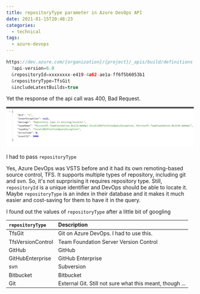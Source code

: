 ```yaml
---
title: repositoryType parameter in Azure DevOps API
date: 2021-01-15T20:48:23
categories:
  - technical
tags:
  - azure-devops
---
```



```javascript
https://dev.azure.com/{organization}/{project}/_apis/build/definitions
  ?api-version=6.0
  &repositoryId=xxxxxxxx-e419-4a62-ae1a-ff6f5b6053b1
  &repositoryType=TfsGit
  &includeLatestBuilds=true
```

Yet the response of the api call was 400, Bad Request. 

![](/assets/image%20%2826%29.png)

I had to pass `repositoryType`

Yes, Azure DevOps was VSTS before and it had its own remoting-based source control, TFS. It supports multiple types of repository, including git and svn. So, it's not suprprising it requires repository type. Still, `repositoryId` is a unique identifier and DevOps should be able to locate it. Maybe `repositoryType` is an index in their database and it makes it much easier and cost-saving for them to have it in the query. 

I found out the values of `repositoryType` after a little bit of googling

| `repositoryType` | Description |
| :--- | :--- |
| TfsGit | Git on Azure DevOps. I had to use this. |
| TfsVersionControl | Team Foundation Server Version Control |
| GitHub | GitHub |
| GitHubEnterprise | GitHub Enterprise |
| svn | Subversion |
| Bitbucket | Bitbucket |
| Git | External Git. Still not sure what this meant, though ... |


